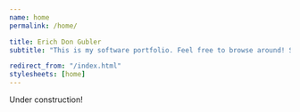 ```yaml
---
name: home
permalink: /home/

title: Erich Don Gubler
subtitle: "This is my software portfolio. Feel free to browse around! See the links above for different sections of the site."

redirect_from: "/index.html"
stylesheets: [home]
---
```


Under construction!

